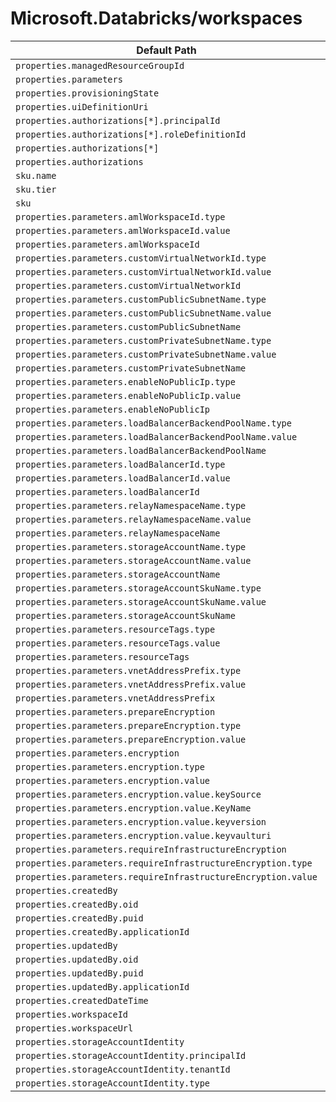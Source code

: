 # Microsoft.Databricks/workspaces

| Default Path | Alias |
|---|---|
| `properties.managedResourceGroupId` | `Microsoft.DataBricks/workspaces/managedResourceGroupId` |
| `properties.parameters` | `Microsoft.DataBricks/workspaces/parameters` |
| `properties.provisioningState` | `Microsoft.DataBricks/workspaces/provisioningState` |
| `properties.uiDefinitionUri` | `Microsoft.DataBricks/workspaces/uiDefinitionUri` |
| `properties.authorizations[*].principalId` | `Microsoft.DataBricks/workspaces/authorizations[*].principalId` |
| `properties.authorizations[*].roleDefinitionId` | `Microsoft.DataBricks/workspaces/authorizations[*].roleDefinitionId` |
| `properties.authorizations[*]` | `Microsoft.DataBricks/workspaces/authorizations[*]` |
| `properties.authorizations` | `Microsoft.DataBricks/workspaces/authorizations` |
| `sku.name` | `Microsoft.DataBricks/workspaces/sku.name` |
| `sku.tier` | `Microsoft.DataBricks/workspaces/sku.tier` |
| `sku` | `Microsoft.DataBricks/workspaces/sku` |
| `properties.parameters.amlWorkspaceId.type` | `Microsoft.DataBricks/workspaces/parameters.amlWorkspaceId.type` |
| `properties.parameters.amlWorkspaceId.value` | `Microsoft.DataBricks/workspaces/parameters.amlWorkspaceId.value` |
| `properties.parameters.amlWorkspaceId` | `Microsoft.DataBricks/workspaces/parameters.amlWorkspaceId` |
| `properties.parameters.customVirtualNetworkId.type` | `Microsoft.DataBricks/workspaces/parameters.customVirtualNetworkId.type` |
| `properties.parameters.customVirtualNetworkId.value` | `Microsoft.DataBricks/workspaces/parameters.customVirtualNetworkId.value` |
| `properties.parameters.customVirtualNetworkId` | `Microsoft.DataBricks/workspaces/parameters.customVirtualNetworkId` |
| `properties.parameters.customPublicSubnetName.type` | `Microsoft.DataBricks/workspaces/parameters.customPublicSubnetName.type` |
| `properties.parameters.customPublicSubnetName.value` | `Microsoft.DataBricks/workspaces/parameters.customPublicSubnetName.value` |
| `properties.parameters.customPublicSubnetName` | `Microsoft.DataBricks/workspaces/parameters.customPublicSubnetName` |
| `properties.parameters.customPrivateSubnetName.type` | `Microsoft.DataBricks/workspaces/parameters.customPrivateSubnetName.type` |
| `properties.parameters.customPrivateSubnetName.value` | `Microsoft.DataBricks/workspaces/parameters.customPrivateSubnetName.value` |
| `properties.parameters.customPrivateSubnetName` | `Microsoft.DataBricks/workspaces/parameters.customPrivateSubnetName` |
| `properties.parameters.enableNoPublicIp.type` | `Microsoft.DataBricks/workspaces/parameters.enableNoPublicIp.type` |
| `properties.parameters.enableNoPublicIp.value` | `Microsoft.DataBricks/workspaces/parameters.enableNoPublicIp.value` |
| `properties.parameters.enableNoPublicIp` | `Microsoft.DataBricks/workspaces/parameters.enableNoPublicIp` |
| `properties.parameters.loadBalancerBackendPoolName.type` | `Microsoft.DataBricks/workspaces/parameters.loadBalancerBackendPoolName.type` |
| `properties.parameters.loadBalancerBackendPoolName.value` | `Microsoft.DataBricks/workspaces/parameters.loadBalancerBackendPoolName.value` |
| `properties.parameters.loadBalancerBackendPoolName` | `Microsoft.DataBricks/workspaces/parameters.loadBalancerBackendPoolName` |
| `properties.parameters.loadBalancerId.type` | `Microsoft.DataBricks/workspaces/parameters.loadBalancerId.type` |
| `properties.parameters.loadBalancerId.value` | `Microsoft.DataBricks/workspaces/parameters.loadBalancerId.value` |
| `properties.parameters.loadBalancerId` | `Microsoft.DataBricks/workspaces/parameters.loadBalancerId` |
| `properties.parameters.relayNamespaceName.type` | `Microsoft.DataBricks/workspaces/parameters.relayNamespaceName.type` |
| `properties.parameters.relayNamespaceName.value` | `Microsoft.DataBricks/workspaces/parameters.relayNamespaceName.value` |
| `properties.parameters.relayNamespaceName` | `Microsoft.DataBricks/workspaces/parameters.relayNamespaceName` |
| `properties.parameters.storageAccountName.type` | `Microsoft.DataBricks/workspaces/parameters.storageAccountName.type` |
| `properties.parameters.storageAccountName.value` | `Microsoft.DataBricks/workspaces/parameters.storageAccountName.value` |
| `properties.parameters.storageAccountName` | `Microsoft.DataBricks/workspaces/parameters.storageAccountName` |
| `properties.parameters.storageAccountSkuName.type` | `Microsoft.DataBricks/workspaces/parameters.storageAccountSkuName.type` |
| `properties.parameters.storageAccountSkuName.value` | `Microsoft.DataBricks/workspaces/parameters.storageAccountSkuName.value` |
| `properties.parameters.storageAccountSkuName` | `Microsoft.DataBricks/workspaces/parameters.storageAccountSkuName` |
| `properties.parameters.resourceTags.type` | `Microsoft.DataBricks/workspaces/parameters.resourceTags.type` |
| `properties.parameters.resourceTags.value` | `Microsoft.DataBricks/workspaces/parameters.resourceTags.value` |
| `properties.parameters.resourceTags` | `Microsoft.DataBricks/workspaces/parameters.resourceTags` |
| `properties.parameters.vnetAddressPrefix.type` | `Microsoft.DataBricks/workspaces/parameters.vnetAddressPrefix.type` |
| `properties.parameters.vnetAddressPrefix.value` | `Microsoft.DataBricks/workspaces/parameters.vnetAddressPrefix.value` |
| `properties.parameters.vnetAddressPrefix` | `Microsoft.DataBricks/workspaces/parameters.vnetAddressPrefix` |
| `properties.parameters.prepareEncryption` | `Microsoft.Databricks/workspaces/parameters.prepareEncryption` |
| `properties.parameters.prepareEncryption.type` | `Microsoft.Databricks/workspaces/parameters.prepareEncryption.type` |
| `properties.parameters.prepareEncryption.value` | `Microsoft.Databricks/workspaces/parameters.prepareEncryption.value` |
| `properties.parameters.encryption` | `Microsoft.Databricks/workspaces/parameters.encryption` |
| `properties.parameters.encryption.type` | `Microsoft.Databricks/workspaces/parameters.encryption.type` |
| `properties.parameters.encryption.value` | `Microsoft.Databricks/workspaces/parameters.encryption.value` |
| `properties.parameters.encryption.value.keySource` | `Microsoft.Databricks/workspaces/parameters.encryption.value.keySource` |
| `properties.parameters.encryption.value.KeyName` | `Microsoft.Databricks/workspaces/parameters.encryption.value.KeyName` |
| `properties.parameters.encryption.value.keyversion` | `Microsoft.Databricks/workspaces/parameters.encryption.value.keyversion` |
| `properties.parameters.encryption.value.keyvaulturi` | `Microsoft.Databricks/workspaces/parameters.encryption.value.keyvaulturi` |
| `properties.parameters.requireInfrastructureEncryption` | `Microsoft.Databricks/workspaces/parameters.requireInfrastructureEncryption` |
| `properties.parameters.requireInfrastructureEncryption.type` | `Microsoft.Databricks/workspaces/parameters.requireInfrastructureEncryption.type` |
| `properties.parameters.requireInfrastructureEncryption.value` | `Microsoft.Databricks/workspaces/parameters.requireInfrastructureEncryption.value` |
| `properties.createdBy` | `Microsoft.Databricks/workspaces/createdBy` |
| `properties.createdBy.oid` | `Microsoft.Databricks/workspaces/createdBy.oid` |
| `properties.createdBy.puid` | `Microsoft.Databricks/workspaces/createdBy.puid` |
| `properties.createdBy.applicationId` | `Microsoft.Databricks/workspaces/createdBy.applicationId` |
| `properties.updatedBy` | `Microsoft.Databricks/workspaces/updatedBy` |
| `properties.updatedBy.oid` | `Microsoft.Databricks/workspaces/updatedBy.oid` |
| `properties.updatedBy.puid` | `Microsoft.Databricks/workspaces/updatedBy.puid` |
| `properties.updatedBy.applicationId` | `Microsoft.Databricks/workspaces/updatedBy.applicationId` |
| `properties.createdDateTime` | `Microsoft.Databricks/workspaces/createdDateTime` |
| `properties.workspaceId` | `Microsoft.Databricks/workspaces/workspaceId` |
| `properties.workspaceUrl` | `Microsoft.Databricks/workspaces/workspaceUrl` |
| `properties.storageAccountIdentity` | `Microsoft.Databricks/workspaces/storageAccountIdentity` |
| `properties.storageAccountIdentity.principalId` | `Microsoft.Databricks/workspaces/storageAccountIdentity.principalId` |
| `properties.storageAccountIdentity.tenantId` | `Microsoft.Databricks/workspaces/storageAccountIdentity.tenantId` |
| `properties.storageAccountIdentity.type` | `Microsoft.Databricks/workspaces/storageAccountIdentity.type` |

